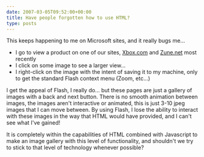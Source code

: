 ```yaml
---
date: 2007-03-05T09:52:00+00:00
title: Have people forgotten how to use HTML?
type: posts
---
```

This keeps happening to me on Microsoft sites, and it really bugs me...

  * I go to view a product on one of our sites, [Xbox.com](https://www.xbox.com/en-US/games/viewer.aspx?productId=992&assetTypeId=1&shotId=0) and [Zune.net](https://www.zune.net/en-us/accessories/zune/mediaviewers/mv-homeavpack.htm) most recently
  * I click on some image to see a larger view...
  * I right-click on the image with the intent of saving it to my machine, only to get the standard Flash context menu (Zoom, etc...)

I get the appeal of Flash, I really do... but these pages are just a gallery of images with a back and next button. There is no smooth animation between images, the images aren't interactive or animated, this is just 3-10 jpeg images that I can move between. By using Flash, I lose the ability to interact with these images in the way that HTML would have provided, and I can't see what I've gained!

It is completely within the capabilities of HTML combined with Javascript to make an image gallery with this level of functionality, and shouldn't we try to stick to that level of technology whenever possible?
